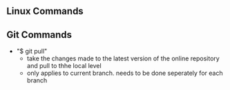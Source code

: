 ## Linux Commands




## Git Commands

- "$ git pull"
    - take the changes made to the latest version of the online repository and pull to thhe local level
    - only applies to current branch. needs to be done seperately for each branch


